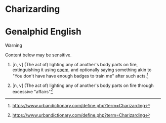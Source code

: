 # Charizarding
# Genalphid English

> [!WARNING]
> Content below may be sensitive.

1. [n, v] (The act of) lighting any of another's body parts on fire, extinguishing it using [coem](coems.md), and optionally saying something akin to "You don't have have enough badges to train me" after such acts.[^1]

2. [n, v] (The act of) lighting any of another's body parts on fire through excessive "affairs"[^1]

[^1]: <https://www.urbandictionary.com/define.php?term=Charizarding>